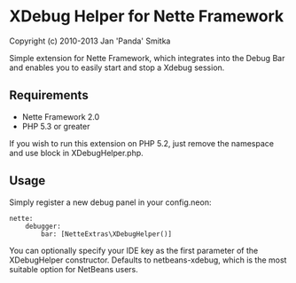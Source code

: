 XDebug Helper for Nette Framework
=================================
Copyright (c) 2010-2013 Jan 'Panda' Smitka


Simple extension for Nette Framework, which integrates into the Debug Bar and
enables you to easily start and stop a Xdebug session.


Requirements
------------

* Nette Framework 2.0
* PHP 5.3 or greater

If you wish to run this extension on PHP 5.2, just remove the namespace and
use block in XDebugHelper.php.


Usage
-----

Simply register a new debug panel in your config.neon:

	nette:
		debugger:
			bar: [NetteExtras\XDebugHelper()]

You can optionally specify your IDE key as the first parameter of
the XDebugHelper constructor. Defaults to netbeans-xdebug, which is the most
suitable option for NetBeans users.
